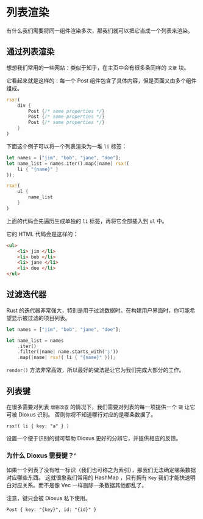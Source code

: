 # 列表渲染

有什么我们需要将同一组件渲染多次，那我们就可以把它当成一个列表来渲染。

## 通过列表渲染

想想我们常用的一些网站：类似于知乎，在主页中会有很多条同样的 `文章` 块。

它看起来就是这样的：每一个 Post 组件包含了具体内容，但是页面又由多个组件组成。

```rust
rsx!(
    div {
        Post {/* some properties */}
        Post {/* some properties */}
        Post {/* some properties */}
    }
)
```

下面这个例子可以将一个列表渲染为一堆 `li` 标签：

```rust
let names = ["jim", "bob", "jane", "doe"];
let name_list = names.iter().map(|name| rsx!(
    li { "{name}" }
));

rsx!(
    ul {
        name_list
    }
)
```

上面的代码会先遍历生成单独的 `li` 标签，再将它全部插入到 `ul` 中。

它的 HTML 代码会是这样的：

```html
<ul>
    <li> jim </li>
    <li> bob </li>
    <li> jane </li>
    <li> doe </li>
</ul>
```

## 过滤迭代器

Rust 的迭代器非常强大，特别是用于过滤数据时。在构建用户界面时，你可能希望显示被过滤的项目列表。

```rust
let names = ["jim", "bob", "jane", "doe"];

let name_list = names
    .iter()
    .filter(|name| name.starts_with('j'))
    .map(|name| rsx!( li { "{name}" }));
```

`render()` 方法非常高效，所以最好的做法是让它为我们完成大部分的工作。

## 列表键

在很多需要对列表 `增删改查` 的情况下，我们需要对列表的每一项提供一个 `键` 让它可被 Dioxus 识别。
否则你将不知道哪行对应的是哪条数据了。

```
rsx!( li { key: "a" } )
```

设置一个便于识别的键可帮助 Dioxus 更好的分辨它，并提供相应的反馈。

### 为什么 Dioxus 需要键？‘

如果一个列表了没有唯一标识（我们也可称之为索引），那我们无法确定哪条数据对应哪些东西。
这就很象我们常用的 HashMap ，只有拥有 `Key` 我们才能快速明白对应关系。而不是像 Vec 一样删除一条数据其他都乱了。

注意，键只会被 Dioxus 私下使用。

```
Post { key: "{key}", id: "{id}" }
```